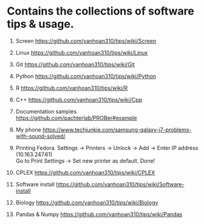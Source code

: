 # Contains the collections of software tips & usage. 

1. Screen
https://github.com/vanhoan310/tips/wiki/Screen

2. Linux
https://github.com/vanhoan310/tips/wiki/Linux

3. Git
https://github.com/vanhoan310/tips/wiki/Git

4. Python
https://github.com/vanhoan310/tips/wiki/Python

5. R
https://github.com/vanhoan310/tips/wiki/R

6. C++
https://github.com/vanhoan310/tips/wiki/Cpp

6. Documentation samples
https://github.com/pachterlab/PROBer#example

7. My phone
https://www.techjunkie.com/samsung-galaxy-j7-problems-with-sound-solved/

8. Printing Fedora.
Settings -> Printers -> Unlock -> Add -> Enter IP address (10.163.247.61) <br>
Go to Print Settings -> Set new printer as default. Done!

9. CPLEX
https://github.com/vanhoan310/tips/wiki/CPLEX

10. Software install
https://github.com/vanhoan310/tips/wiki/Software-install

11. Biology
https://github.com/vanhoan310/tips/wiki/Biology

12. Pandas & Numpy
https://github.com/vanhoan310/tips/wiki/Pandas




